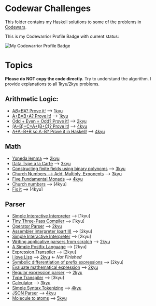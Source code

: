 # Codewar Challenges

This folder contains my Haskell solutions to some of the problems in [Codewars](https://www.codewars.com/).

This is my Codewarrior Profile Badge with current status: 

![My Codewarrior Profile Badge](https://www.codewars.com/users/zerojz/badges/large)




# Topics
__Please do NOT copy the code directly.__ Try to understand the algorithm. I provide explanations to all 1kyu/2kyu problems.

## Arithmetic Logic:
- [A*B=B*A? Prove it!](https://www.codewars.com/kata/5c302f562f6fe300155a1933) --> [1kyu](1kyu/multiplication_commutativity/multiplication_commutativity.hs)
- [A+B=B+A? Prove it!](https://www.codewars.com/kata/59db393bc1596bd2b700007f) --> [1kyu](1kyu/addition_commutativity/addition_commutativity.hs)
- [Odd + Even = Odd? Prove it!](https://www.codewars.com/kata/599d973255342a0ce400009b) --> [2kyu](2kyu/odd_plus_even/odd_plus_even.hs)
- [(A+B)+C=A+(B+C)? Prove it!](https://www.codewars.com/kata/5c2fcbcba305ad2c4a91122d) --> [4kyu](4kyu/addition_associativity.hs)
- [A+A=B+B so A=B? Prove it in Haskell!](https://www.codewars.com/kata/60ae5db1639df90055068d20) --> [4kyu](4kyu/A_plus_A_equal_B_plus_B.hs)


## Math
- [Yoneda lemma](https://www.codewars.com/kata/5af33bcdde4c7f94a90000b3) --> [2kyu](2kyu/Yoneda_lemma/Yoneda_lemma.hs)
- [Data Type a la Carte](https://www.codewars.com/kata/54808fc8ab03a23e82000a1f) --> [3kyu](3kyu/data_type_a_la_carte/data_type_a_la_carte.hs)
- [Constructing finite fields using binary polynoms](https://www.codewars.com/kata/54f1b7b3f58ba8ee720005a8) --> [3kyu](3kyu/constructing_finite_fields_using_binary_polynoms.hs)
- [Church Numbers --> Add, Multiply, Exponents](https://www.codewars.com/kata/55c0c452de0056d7d800004d) --> [3kyu](3kyu/church_numbers_add_multiply_exponents.hs)
- [Five Fundamental Monads](https://www.codewars.com/kata/547202bdf7587835d9000c46) --> [4kyu](4kyu/five_fundamental_monads.hs)
- [Church numbers](https://www.codewars.com/kata/546e8dc735a6613de50007ea) --> [4kyu]
- [Fix it](https://www.codewars.com/kata/5443dd2d7fc4478154000ac6) --> [4kyu]

## Parser
- [Simple Interactive Interpreter](https://www.codewars.com/kata/52ffcfa4aff455b3c2000750) --> [1kyu]
- [Tiny Three-Pass Compiler](https://www.codewars.com/kata/5265b0885fda8eac5900093b) --> [1kyu]
- [Operator Parser](https://www.codewars.com/kata/5842777813ee50ef38000020) --> [2kyu](2kyu/operator_parser/operator_parser.hs)
- [Assembler interpreter (part II)](https://www.codewars.com/kata/58e61f3d8ff24f774400002c) --> [2kyu]
- [Simple Interactive Interpreter](https://www.codewars.com/kata/53005a7b26d12be55c000243) --> [2kyu]
- [Writing applicative parsers from scratch](https://www.codewars.com/kata/54f1fdb7f29358dd1f00015d) --> [2kyu](2kyu/writing_applicative_parsers_from_scratch/writing_applicative_parsers_from_scratch.hs)
- [A Simple Postfix Language](https://www.codewars.com/kata/55a4de202949dca9bd000088) --> [2kyu]
- [Expression Transpiler](https://www.codewars.com/kata/597ccf7613d879c4cb00000f) --> [2kyu]
- [I love Lisp](https://www.codewars.com/kata/598a82f07bad362e1d000003) --> [2kyu](2kyu/i_love_lisp/i_love_lisp.hs) <- *Not Finished*
- [Symbolic differentiation of prefix expressions](https://www.codewars.com/kata/584daf7215ac503d5a0001ae) --> [2kyu]
- [Evaluate mathematical expression](https://www.codewars.com/kata/52a78825cdfc2cfc87000005) --> [2kyu](2kyu/evaluate_mathematical_expression/evaluate_mathematical_expression.hs)
- [Regular expression parser](https://www.codewars.com/kata/5470c635304c127cad000f0d) --> [2kyu](2kyu/regular_expression_parser/regular_expression_parser.hs)
- [Type Transpiler](https://www.codewars.com/kata/59a6949d398b5d6aec000007) --> [3kyu]
- [Calculator](https://www.codewars.com/kata/5235c913397cbf2508000048) --> [3kyu](3kyu/calculator.hs)
- [Simple Syntax Tokenizing](https://www.codewars.com/kata/599a0d02755eae7070000079) --> [4kyu](4kyu/simple_syntax_tokenizing.hs)
- [JSON Parser](https://www.codewars.com/kata/55aa170b54c32468c30000a9) --> [4kyu](4kyu/JSON_parser/JSON_parser.hs)
- [Molecule to atoms](https://www.codewars.com/kata/52f831fa9d332c6591000511) --> [5kyu](5kyu/molecule_to_atoms.hs)
